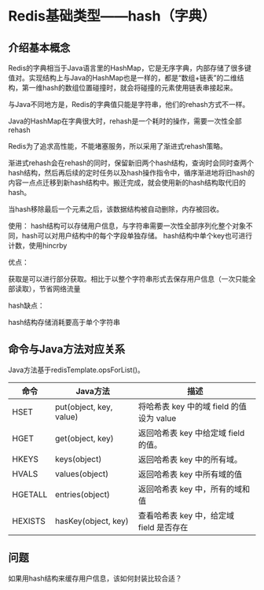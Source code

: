 # Redis基础类型——hash（字典）

## 介绍基本概念
Redis的字典相当于Java语言里的HashMap，它是无序字典，内部存储了很多键值对。实现结构上与Java的HashMap也是一样的，都是“数组+链表”的二维结构，第一维hash的数组位置碰撞时，就会将碰撞的元素使用链表串接起来。

与Java不同地方是，Redis的字典值只能是字符串，他们的rehash方式不一样。

Java的HashMap在字典很大时，rehash是一个耗时的操作，需要一次性全部rehash

Redis为了追求高性能，不能堵塞服务，所以采用了渐进式rehash策略。

渐进式rehash会在rehash的同时，保留新旧两个hash结构，查询时会同时查两个hash结构，然后再后续的定时任务以及hash操作指令中，循序渐进地将旧hash的内容一点点迁移到新hash结构中。搬迁完成，就会使用新的hash结构取代旧的hash。

当hash移除最后一个元素之后，该数据结构被自动删除，内存被回收。

使用：
hash结构可以存储用户信息，与字符串需要一次性全部序列化整个对象不同，hash可以对用户结构中的每个字段单独存储。
hash结构中单个key也可进行计数，使用hincrby

优点：

获取是可以进行部分获取。相比于以整个字符串形式去保存用户信息（一次只能全部读取），节省网络流量

hash缺点：

hash结构存储消耗要高于单个字符串

## 命令与Java方法对应关系
Java方法基于redisTemplate.opsForList()。

|命令|Java方法|描述|
|--|--|--|
|HSET|put(object, key, value)|将哈希表 key 中的域 field 的值设为 value|
|HGET|get(object, key)|返回哈希表 key 中给定域 field 的值。|
|HKEYS|keys(object)|返回哈希表 key 中的所有域。|
|HVALS|values(object)|返回哈希表 key 中所有域的值|
|HGETALL|entries(object)|返回哈希表 key 中，所有的域和值|
|HEXISTS|hasKey(object, key)|查看哈希表 key 中，给定域 field 是否存在|

## 问题
如果用hash结构来缓存用户信息，该如何封装比较合适？

